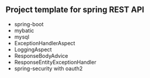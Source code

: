 Project template for spring REST API
---
* spring-boot
* mybatic
* mysql
* ExceptionHandlerAspect
* LoggingAspect
* ResponseBodyAdvice
* ResponseEntityExceptionHandler
* spring-security with oauth2

  
